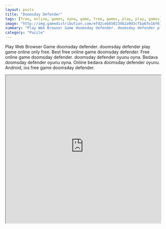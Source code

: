 ```yaml
---
layout: posts
title: "Doomsday Defender"
tags: [free, online, games, oyna, game, free, games, play, play, games]
image: "http://img.gamedistribution.com/efd2ceb65023462a9d3cfba6fe1bf677.jpg"
summary: "Play Web Browser Game doomsday defender. doomsday defender play game online only free. Best free online game doomsday defender. Free online game doomsday defender. doomsday defender oyunu oyna. Bedava doomsday defender oyunu oyna. Online bedava doomsday defender oyunu. Android, ios free game doomsday defender."
category: "Puzzle"
---
```


Play Web Browser Game doomsday defender. doomsday defender play game online only free. Best free online game doomsday defender. Free online game doomsday defender. doomsday defender oyunu oyna. Bedava doomsday defender oyunu oyna. Online bedava doomsday defender oyunu. Android, ios free game doomsday defender.

<iframe width="100%" height="480px;" src="http://html5.gamedistribution.com/efd2ceb65023462a9d3cfba6fe1bf677/"></iframe>